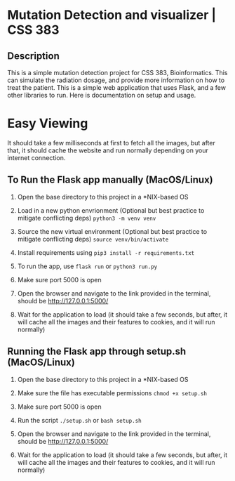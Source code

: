 # Mutation Detection and visualizer | CSS 383

## Description
This is a simple mutation detection project for CSS 383, Bioinformatics. This can simulate the radiation dosage, and provide more information on how to treat the patient. This is a simple web application that uses Flask, and a few other libraries to run.
Here is documentation on setup and usage.

# Easy Viewing

It should take a few milliseconds at first to fetch all the images, but after that, it should cache the website and run normally depending on your internet connection.

## To Run the Flask app manually (MacOS/Linux)

1.  Open the base directory to this project in a \*NIX-based OS

2.  Load in a new python envrionment (Optional but best practice to mitigate conflicting deps) `python3 -m venv venv`

3.  Source the new virtual environment (Optional but best practice to mitigate conflicting deps) `source venv/bin/activate`

4.  Install requirements using `pip3 install -r requirements.txt`

5.  To run the app, use `flask run`  or  `python3 run.py`

6.  Make sure port 5000 is open

7.  Open the browser and navigate to the link provided in the terminal, should be http://127.0.0.1:5000/

8.  Wait for the application to load (it should take a few seconds, but after, it will cache all the images and their features to cookies, and it will run normally)

## Running the Flask app through setup.sh (MacOS/Linux)

1.  Open the base directory to this project in a \*NIX-based OS

2.  Make sure the file has executable permissions `chmod +x setup.sh`

3.  Make sure port 5000 is open

4.  Run the script `./setup.sh` or `bash setup.sh`

5.  Open the browser and navigate to the link provided in the terminal, should be http://127.0.0.1:5000/

6.  Wait for the application to load (it should take a few seconds, but after, it will cache all the images and their features to cookies, and it will run normally)


